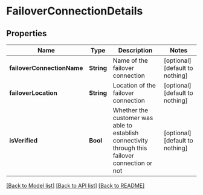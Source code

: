 # FailoverConnectionDetails


## Properties
Name | Type | Description | Notes
------------ | ------------- | ------------- | -------------
**failoverConnectionName** | **String** | Name of the failover connection | [optional] [default to nothing]
**failoverLocation** | **String** | Location of the failover connection | [optional] [default to nothing]
**isVerified** | **Bool** | Whether the customer was able to establish connectivity through this failover connection or not | [optional] [default to nothing]


[[Back to Model list]](../README.md#models) [[Back to API list]](../README.md#api-endpoints) [[Back to README]](../README.md)


